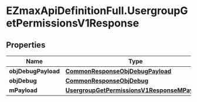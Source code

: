# EZmaxApiDefinitionFull.UsergroupGetPermissionsV1Response

## Properties

Name | Type | Description | Notes
------------ | ------------- | ------------- | -------------
**objDebugPayload** | [**CommonResponseObjDebugPayload**](CommonResponseObjDebugPayload.md) |  | 
**objDebug** | [**CommonResponseObjDebug**](CommonResponseObjDebug.md) |  | [optional] 
**mPayload** | [**UsergroupGetPermissionsV1ResponseMPayload**](UsergroupGetPermissionsV1ResponseMPayload.md) |  | 


